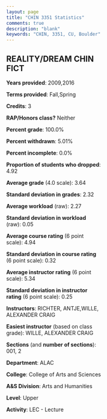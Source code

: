 ```yaml
---
layout: page
title: "CHIN 3351 Statistics"
comments: true
description: "blank"
keywords: "CHIN, 3351, CU, Boulder"
--- 
```

<head>
<script src="https://ajax.googleapis.com/ajax/libs/jquery/2.1.3/jquery.min.js"></script>
<script src="https://dl.dropboxusercontent.com/s/pc42nxpaw1ea4o9/highcharts.js?dl=0"></script>
<!-- <script src="../assets/js/highcharts.js"></script> -->
<style type="text/css">@font-face {
	font-family: "Bebas Neue";
	src: url(https://www.filehosting.org/file/details/544349/BebasNeue%20Regular.otf) format("opentype");
	}
	h1.Bebas { 
		font-family: "Bebas Neue", Verdana, Tahoma;
	}
</style>
</head>
<body>
	<div id="container" style="float: right; width: 45%; height: 88%; margin-left: 2.5%; margin-right: 2.5%;"></div>
	<script language="JavaScript">
		$(document).ready(function() {
		var chart = {type: 'column'};
		var title = {text: 'Grade Distribution'};
		var xAxis = {categories: ['A','B','C','D','F'],crosshair: true};
		var yAxis = {min: 0,title: {text: 'Percentage'}};
		var tooltip = {headerFormat: '<center><b><span style="font-size:20px">{point.key}</span></b></center>',
		               pointFormat: '<td style="padding:0"><b>{point.y:.1f}%</b></td>',
		               footerFormat: '</table>',shared: true,useHTML: true};
		var plotOptions = {column: {pointPadding: 0.0,borderWidth: 0}};  
		var credits = {enabled: false};var series= [{name: 'Percent',data: [79.31,17.24,3.45,0.0,0.0,]}];
		var json = {};
		json.chart = chart;
		json.title = title;
		json.tooltip = tooltip;
		json.xAxis = xAxis;
		json.yAxis = yAxis;  
		json.series = series;
		json.plotOptions = plotOptions;  
		json.credits = credits;
		$('#container').highcharts(json);
	});
	</script>
</body>
			   
## REALITY/DREAM CHIN FICT

**Years provided**: 2009,2016

**Terms provided**: Fall,Spring

**Credits**: 3

**RAP/Honors class?** Neither

**Percent grade**: 100.0%

**Percent withdrawn**: 5.01%

**Percent incomplete**: 0.0%

**Proportion of students who dropped**: 4.92

**Average grade** (4.0 scale): 3.64

**Standard deviation in grades**: 2.32

**Average workload** (raw): 2.27

**Standard deviation in workload** (raw): 0.05

**Average course rating** (6 point scale): 4.94

**Standard deviation in course rating** (6 point scale): 0.32

**Average instructor rating** (6 point scale): 5.34

**Standard deviation in instructor rating** (6 point scale): 0.25

**Instructors**: RICHTER, ANTJE,WILLE, ALEXANDER CRAIG

**Easiest instructor** (based on class grade): WILLE, ALEXANDER CRAIG

**Sections** (and **number of sections**): 001, 2

**Department**: ALAC

**College**: College of Arts and Sciences

**A&S Division**: Arts and Humanities

**Level**: Upper

**Activity**: LEC - Lecture